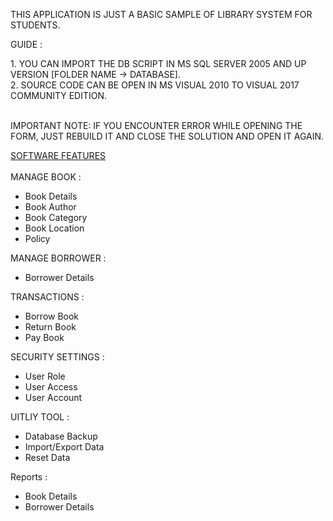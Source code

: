 <p>
THIS APPLICATION IS JUST A BASIC SAMPLE OF LIBRARY SYSTEM FOR STUDENTS.
</p>

GUIDE : 

<p>1. YOU CAN IMPORT THE DB SCRIPT IN MS SQL SERVER 2005 AND UP VERSION [FOLDER  NAME -> DATABASE].<br>
2. SOURCE CODE CAN BE OPEN IN MS VISUAL 2010 TO VISUAL 2017 COMMUNITY EDITION.<br><br></p>

IMPORTANT NOTE: IF YOU ENCOUNTER ERROR WHILE OPENING THE FORM, JUST REBUILD IT AND CLOSE THE SOLUTION AND OPEN IT AGAIN.

<u>SOFTWARE FEATURES</u>
<br>
<br>
MANAGE BOOK :
<ul>
	<li>Book Details</li>
	<li>Book Author</li>
	<li>Book Category</li>
	<li>Book Location</li>
	<li>Policy</li>
</ul>

MANAGE BORROWER : 
<ul>
	<li>Borrower Details</li>
</ul>

TRANSACTIONS : 
<ul>
	<li>Borrow Book</li>
	<li>Return Book</li>
	<li>Pay Book</li>
</ul>

SECURITY SETTINGS : 
<ul>
	<li>User Role</li>
	<li>User Access</li>
	<li>User Account</li>
</ul>

UITLIY TOOL : 
<ul>
	<li>Database Backup</li>
	<li>Import/Export Data</li>
	<li>Reset Data</li>
</ul>

Reports : 
<ul>
	<li>Book Details</li>
	<li>Borrower Details</li>	
</ul>
